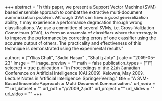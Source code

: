+++
abstract = "In this paper, we present a Support Vector Machine (SVM) based ensemble approach to combat the extractive multi-document summarization problem. Although SVM can have a good generalization  ability, it may experience a performance degradation through wrong classifications. We use a committee of several SVMs, i.e. Cross-Validation Committees (CVC), to form an ensemble of classifiers where the strategy is to improve the performance by correcting errors of one classifier using the accurate output of others. The practicality and effectiveness of this technique is demonstrated using the experimental results."

authors = ["Yllias Chali", "Sadid Hasan" , "Shafiq Joty" ]
date = "2009-05-23"
image = ""
image_preview = ""
math = false
publication_types = ["1"]
selected = true
publication = "In Proceedings of the 22th Canadian Conference on Artificial Intelligence (CAI 2009), Kelowna, May 2009. Lecture Notes in Artificial Intelligence, Springer-Verlag."
title = "A SVM-Based Ensemble Approach to Multi-Document Summarization."
url_code = ""
url_dataset = ""
url_pdf = "/p2009_2.pdf"
url_project = ""
url_slides = ""
url_video = ""
+++


